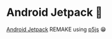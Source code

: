 # Android Jetpack 🚀
[Android Jetpack](https://developer.android.com/10/?linkId=58619083) REMAKE using [p5js](https://p5js.org) 😁

